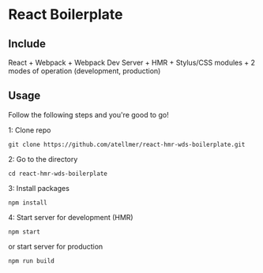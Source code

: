# React Boilerplate

## Include
React + Webpack + Webpack Dev Server + HMR + Stylus/CSS modules  + 2 modes of operation (development, production)

## Usage
Follow the following steps and you're good to go!

1: Clone repo
```
git clone https://github.com/atellmer/react-hmr-wds-boilerplate.git
```
2: Go to the directory
```
cd react-hmr-wds-boilerplate
```
3: Install packages
```
npm install
```
4: Start server for development (HMR)
```
npm start
```
or start server for production
```
npm run build
```
